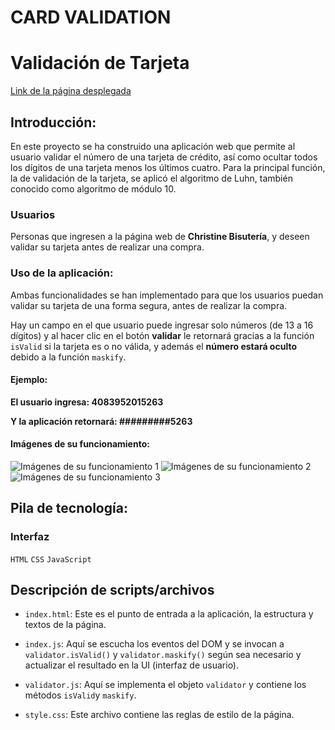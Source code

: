 # CARD VALIDATION

# Validación de Tarjeta

[Link de la página desplegada](https://alextina.github.io/DEV003-card-validation/)

## Introducción:

En este proyecto se ha construido una aplicación web que permite al usuario validar el número de una tarjeta de crédito, así como ocultar todos los dígitos de una tarjeta menos los últimos cuatro. Para la principal función, la de validación de la tarjeta, se aplicó el algoritmo de Luhn, también conocido como algoritmo de módulo 10.

### Usuarios

Personas que ingresen a la página web de **Christine Bisutería**, y deseen validar su tarjeta antes de realizar una compra.

### Uso de la aplicación:

Ambas funcionalidades se han implementado para que los usuarios puedan validar su tarjeta de una forma segura, antes de realizar la compra. 

Hay un campo en el que usuario puede ingresar solo números (de 13 a 16 dígitos) y al hacer clic en el botón **validar** le retornará gracias a la función `isValid` si la tarjeta es o no válida, y además el **número estará oculto** debido a la función `maskify`.

#### Ejemplo:

**El usuario ingresa: 4083952015263**

**Y la aplicación retornará:  #########5263**

#### Imágenes de su funcionamiento:

![Imágenes de su funcionamiento 1](https://i.postimg.cc/XvZ5wWQz/card-validation-ACCA-1.png)
![Imágenes de su funcionamiento 2](https://i.postimg.cc/htZxzvbm/card-validation-ACCA-2.png)
![Imágenes de su funcionamiento 3](https://i.postimg.cc/q793wFFM/card-validation-ACCA-3.png)

## Pila de tecnología:

### Interfaz

`HTML` `CSS` `JavaScript`

## Descripción de scripts/archivos

* `index.html`: Este es el punto de entrada a la aplicación, la estructura y textos de la página.

* `index.js`: Aquí se escucha los eventos del DOM y se invocan a `validator.isValid()` y `validator.maskify()` según sea necesario y actualizar el resultado en la UI (interfaz de usuario). 

* `validator.js`: Aquí se implementa el objeto `validator` y contiene los métodos `isValid`y `maskify`.

* `style.css`: Este archivo contiene las reglas de estilo de la página.
